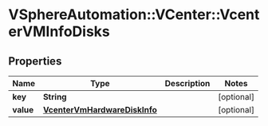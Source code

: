 # VSphereAutomation::VCenter::VcenterVMInfoDisks

## Properties
Name | Type | Description | Notes
------------ | ------------- | ------------- | -------------
**key** | **String** |  | [optional] 
**value** | [**VcenterVmHardwareDiskInfo**](VcenterVmHardwareDiskInfo.md) |  | [optional] 


